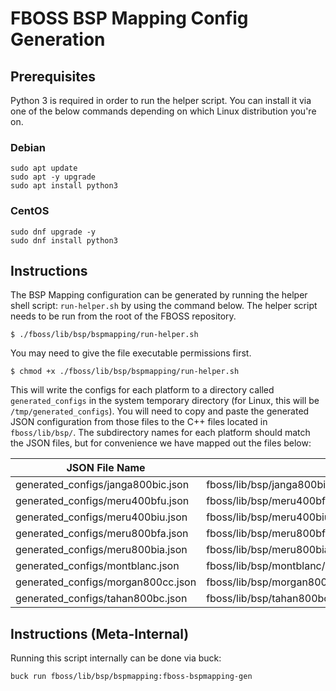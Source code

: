 # FBOSS BSP Mapping Config Generation

## Prerequisites

Python 3 is required in order to run the helper script. You can install it via one of the below commands depending on which Linux distribution you're on.

### Debian

```shell
sudo apt update
sudo apt -y upgrade
sudo apt install python3
```

### CentOS

```shell
sudo dnf upgrade -y
sudo dnf install python3
```

## Instructions

The BSP Mapping configuration can be generated by running the helper shell script: `run-helper.sh` by using the command below. The helper script needs to be run from the root of the FBOSS repository.

```shell
$ ./fboss/lib/bsp/bspmapping/run-helper.sh
```

You may need to give the file executable permissions first.

```shell
$ chmod +x ./fboss/lib/bsp/bspmapping/run-helper.sh
```

This will write the configs for each platform to a directory called `generated_configs` in the system temporary directory (for Linux, this will be `/tmp/generated_configs`). You will need to copy and paste the generated JSON configuration from those files to the C++ files located in `fboss/lib/bsp/`. The subdirectory names for each platform should match the JSON files, but for convenience we have mapped out the files below:

| JSON File Name                     | C++ File Location                                           |
|------------------------------------|-------------------------------------------------------------|
| generated_configs/janga800bic.json | fboss/lib/bsp/janga800bic/Janga800bicBspPlatformMapping.cpp |
| generated_configs/meru400bfu.json  | fboss/lib/bsp/meru400bfu/Meru400bfuBspPlatformMapping.cpp   |
| generated_configs/meru400biu.json  | fboss/lib/bsp/meru400biu/Meru400biuBspPlatformMapping.cpp   |
| generated_configs/meru800bfa.json  | fboss/lib/bsp/meru800bfa/Meru800bfaBspPlatformMapping.cpp   |
| generated_configs/meru800bia.json  | fboss/lib/bsp/meru800bia/Meru800biaBspPlatformMapping.cpp   |
| generated_configs/montblanc.json   | fboss/lib/bsp/montblanc/MontblancBspPlatformMapping.cpp     |
| generated_configs/morgan800cc.json | fboss/lib/bsp/morgan800cc/Morgan800ccBspPlatformMapping.cpp |
| generated_configs/tahan800bc.json  | fboss/lib/bsp/tahan800bc/Tahan800bcBspPlatformMapping.cpp   |


## Instructions (Meta-Internal)

Running this script internally can be done via buck:

```
buck run fboss/lib/bsp/bspmapping:fboss-bspmapping-gen
```
